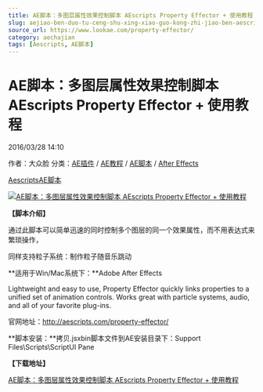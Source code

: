 ```yaml
---
title: AE脚本：多图层属性效果控制脚本 AEscripts Property Effector + 使用教程
slug: aejiao-ben-duo-tu-ceng-shu-xing-xiao-guo-kong-zhi-jiao-ben-aescripts-property-effector-shi-yong-jiao-cheng
source_url: https://www.lookae.com/property-effector/
category: aechajian
tags: [Aescripts, AE脚本]
---
```

# AE脚本：多图层属性效果控制脚本 AEscripts Property Effector + 使用教程

2016/03/28 14:10

作者：大众脸
分类：[AE插件](https://www.lookae.com/after-effects/aechajian/) / [AE教程](https://www.lookae.com/after-effects/aejiaocheng/) / [AE脚本](https://www.lookae.com/after-effects/aescripts/) / [After Effects](https://www.lookae.com/after-effects/)

[Aescripts](https://www.lookae.com/tag/aescripts/)[AE脚本](https://www.lookae.com/tag/ae%e8%84%9a%e6%9c%ac/)

[![AE脚本：多图层属性效果控制脚本 AEscripts Property Effector + 使用教程](https://www.lookae.com/wp-content/uploads/2016/03/Property-Effector.jpg "AE脚本：多图层属性效果控制脚本 AEscripts Property Effector + 使用教程-LookAE.com")](https://www.lookae.com/wp-content/uploads/2016/03/Property-Effector.jpg)

**【脚本介绍】**

通过此脚本可以简单迅速的同时控制多个图层的同一个效果属性，而不用表达式来繁琐操作，

同样支持粒子系统：制作粒子随音乐跳动

**适用于Win/Mac系统下：**Adobe After Effects

Lightweight and easy to use, Property Effector quickly links properties to a unified set of animation controls. Works great with particle systems, audio, and all of your favorite plug-ins.

官网地址：http://aescripts.com/property-effector/

**脚本安装：**拷贝.jsxbin脚本文件到AE安装目录下：Support Files\Scripts\ScriptUI Pane

**【下载地址】**

[AE脚本：多图层属性效果控制脚本 AEscripts Property Effector + 使用教程](http://lookae.ctfile.com/fs/Z91146920316)
